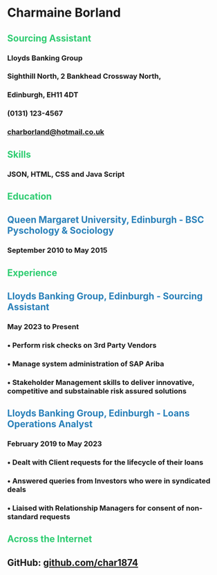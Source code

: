 # Charmaine Borland
## <span style="color:#2ECC71;"> Sourcing Assistant </span>
### Lloyds Banking Group
### Sighthill North, 2 Bankhead Crossway North,
### Edinburgh, EH11 4DT
### (0131) 123-4567
### charborland@hotmail.co.uk
## <span style="color:#2ECC71;"> Skills </span>
### JSON, HTML, CSS and Java Script
## <span style="color:#2ECC71;"> Education </span>
## <span style="color:#2980B9;"> Queen Margaret University, Edinburgh - BSC Pyschology & Sociology </span>
### September 2010 to May 2015
## <span style="color:#2ECC71;"> Experience </span>
## <span style="color:2980B9;"> Lloyds Banking Group, Edinburgh - Sourcing Assistant </span>
### May 2023 to Present 
### • Perform risk checks on 3rd Party Vendors
### • Manage system administration of SAP Ariba
### • Stakeholder Management skills to deliver innovative, competitive and substainable risk assured solutions
## <span style="color:#2980B9;"> Lloyds Banking Group, Edinburgh - Loans Operations Analyst </span>
### February 2019 to May 2023
### • Dealt with Client requests for the lifecycle of their loans
### • Answered queries from Investors who were in syndicated deals
### • Liaised with Relationship Managers for consent of non-standard requests
## <span style="color:#2ECC71;"> Across the Internet </span>
## **GitHub:** [github.com/char1874](https:\\\\github.com/char1874)
